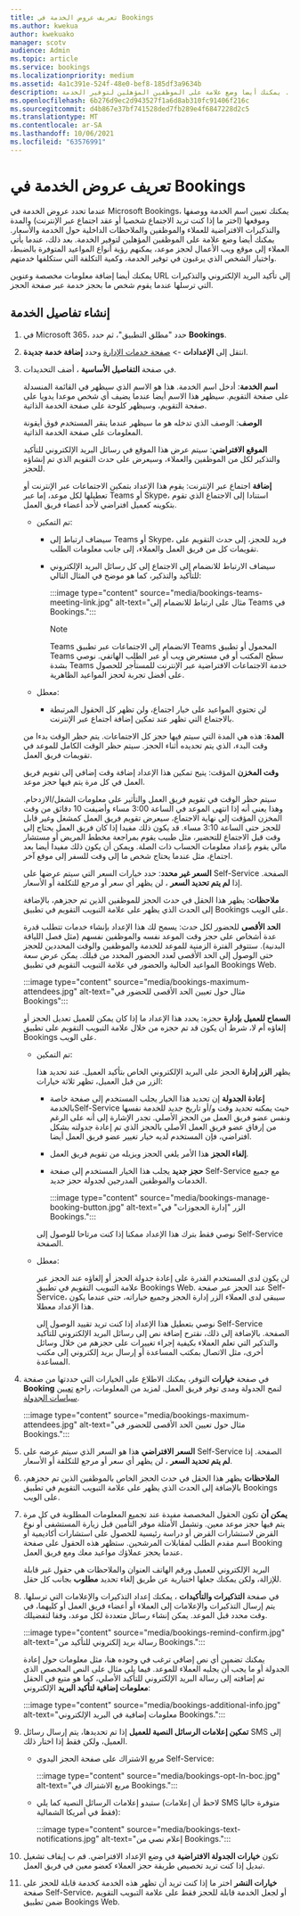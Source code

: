 ```yaml
---
title: تعريف عروض الخدمة في Bookings
ms.author: kwekua
author: kwekuako
manager: scotv
audience: Admin
ms.topic: article
ms.service: bookings
ms.localizationpriority: medium
ms.assetid: 4a1c391e-524f-48e0-bef8-185df3a9634b
description: إرشادات حول إدخال معلومات عروض الخدمة، بما في ذلك اسم الخدمة ووصفها وموقعها ومدتها وأسعارها. يمكنك أيضا وضع علامة على الموظفين المؤهلين لتوفير الخدمة.
ms.openlocfilehash: 6b276d9ec2d943527f1a6d8ab310fc91406f216c
ms.sourcegitcommit: d4b867e37bf741528ded7fb289e4f6847228d2c5
ms.translationtype: MT
ms.contentlocale: ar-SA
ms.lasthandoff: 10/06/2021
ms.locfileid: "63576991"
---
```

# <a name="define-your-service-offerings-in-bookings"></a>تعريف عروض الخدمة في Bookings

عندما تحدد عروض الخدمة في Microsoft Bookings، يمكنك تعيين اسم الخدمة ووصفها وموقعها (اختر ما إذا كنت تريد الاجتماع شخصيا أو عقد اجتماع عبر الإنترنت) والمدة والتذكيرات الافتراضية للعملاء والموظفين والملاحظات الداخلية حول الخدمة والأسعار. يمكنك أيضا وضع علامة على الموظفين المؤهلين لتوفير الخدمة. بعد ذلك، عندما يأتي العملاء إلى موقع ويب الأعمال لحجز موعد، يمكنهم رؤية أنواع المواعيد المتوفرة بالضبط، واختيار الشخص الذي يرغبون في توفير الخدمة، وكمية التكلفة التي ستكلفها خدمتهم.

يمكنك أيضا إضافة معلومات مخصصة وعنوين URL إلى تأكيد البريد الإلكتروني والتذكيرات التي ترسلها عندما يقوم شخص ما بحجز خدمة عبر صفحة الحجز.

## <a name="create-the-service-details"></a>إنشاء تفاصيل الخدمة

1. في Microsoft 365، حدد "مطلق التطبيق"، ثم حدد **Bookings**.

2. انتقل إلى **الإعدادات** ->  [صفحة خدمات الإدارة](https://outlook.office.com/bookings/settings/services) وحدد **إضافة خدمة جديدة**.

3. في صفحة **التفاصيل الأساسية** ، أضف التحديدات.

   **اسم الخدمة**: أدخل اسم الخدمة. هذا هو الاسم الذي سيظهر في القائمة المنسدلة على صفحة التقويم. سيظهر هذا الاسم أيضا عندما يضيف أي شخص موعدا يدويا على صفحة التقويم، وسيظهر كلوحة على صفحة الخدمة الذاتية.

   **الوصف**: الوصف الذي تدخله هو ما سيظهر عندما ينقر المستخدم فوق أيقونة المعلومات على صفحة الخدمة الذاتية.

   **الموقع الافتراضي**: سيتم عرض هذا الموقع في رسائل البريد الإلكتروني للتأكيد والتذكير لكل من الموظفين والعملاء، وسيعرض على حدث التقويم الذي تم إنشاؤه للحجز.

   **إضافة** اجتماع عبر الإنترنت: يقوم هذا الإعداد بتمكين الاجتماعات عبر الإنترنت أو تعطيلها لكل موعد، إما عبر Teams أو Skype، استنادا إلى الاجتماع الذي تقوم بتكوينه كعميل افتراضي لأحد أعضاء فريق العمل.

   - تم التمكين:
     - سيضاف ارتباط إلى Teams أو Skype، فريد للحجز، إلى حدث التقويم على تقويمات كل من فريق العمل والعملاء، إلى جانب معلومات الطلب.
     - سيضاف الارتباط للانضمام إلى الاجتماع إلى كل رسائل البريد الإلكتروني للتأكيد والتذكير، كما هو موضح في المثال التالي:

       :::image type="content" source="media/bookings-teams-meeting-link.jpg" alt-text="مثال على ارتباط للانضمام إلى Teams في Bookings.":::

       > [!NOTE]
       > Teams الانضمام إلى الاجتماعات عبر تطبيق Teams المحمول أو تطبيق Teams سطح المكتب أو في مستعرض ويب أو عبر الطلب الهاتفي. نوصي بشدة Teams خدمة الاجتماعات الافتراضية عبر الإنترنت للمستأجر للحصول على أفضل تجربة لحجز المواعيد الظاهرية.

   - معطل:
     - لن تحتوي المواعيد على خيار اجتماع، ولن تظهر كل الحقول المرتبطة بالاجتماع التي تظهر عند تمكين إضافة اجتماع  عبر الإنترنت.

   **المدة**: هذه هي المدة التي سيتم فيها حجز كل الاجتماعات. يتم حظر الوقت بدءا من وقت البدء، الذي يتم تحديده أثناء الحجز. سيتم حظر الوقت الكامل للموعد في تقويمات فريق العمل.

   **وقت المخزن** المؤقت: يتيح تمكين هذا الإعداد إضافة وقت إضافي إلى تقويم فريق العمل في كل مرة يتم فيها حجز موعد.

   سيتم حظر الوقت في تقويم فريق العمل والتأثير على معلومات الشغل/الازدحام. وهذا يعني أنه إذا انتهى الموعد في الساعة 3:00 مساء وأضيفت 10 دقائق من وقت المخزن المؤقت إلى نهاية الاجتماع، سيعرض تقويم فريق العمل كمشغل وغير قابل للحجز حتى الساعة 3:10 مساء. قد يكون ذلك مفيدا إذا كان فريق العمل يحتاج إلى وقت قبل الاجتماع للتحضير، مثل طبيب يقوم بمراجعة مخطط المريض أو مستشار مالي يقوم بإعداد معلومات الحساب ذات الصلة. ويمكن أن يكون ذلك مفيدا أيضا بعد اجتماع، مثل عندما يحتاج شخص ما إلى وقت للسفر إلى موقع آخر.

   **السعر غير محدد**: حدد خيارات السعر التي سيتم عرضها على Self-Service الصفحة. إذا **لم يتم تحديد السعر** ، لن يظهر أي سعر أو مرجع للتكلفة أو الأسعار.

   **ملاحظات**: يظهر هذا الحقل في حدث الحجز للموظفين الذين تم حجزهم، بالإضافة إلى الحدث الذي يظهر على علامة التبويب التقويم في تطبيق Bookings على الويب.

   **الحد الأقصى** للحضور لكل حدث: يسمح لك هذا الإعداد بإنشاء خدمات تتطلب قدرة عدة أشخاص على حجز وقت الموعد نفسه والموظفين نفسهم (مثل فصل اللياقة البدنية). ستتوفر الفترة الزمنية للموعد للخدمة والموظفين والوقت المحددين للحجز حتى الوصول إلى الحد الأقصى لعدد الحضور المحدد من قبلك. يمكن عرض سعة المواعيد الحالية والحضور في علامة التبويب التقويم في تطبيق Bookings Web.

   :::image type="content" source="media/bookings-maximum-attendees.jpg" alt-text="مثال حول تعيين الحد الأقصى للحضور في Bookings":::

   **السماح للعميل بإدارة** حجزه: يحدد هذا الإعداد ما إذا كان يمكن للعميل تعديل الحجز أو إلغاؤه أم لا، شرط أن يكون قد تم حجزه من خلال علامة التبويب التقويم على تطبيق Bookings على الويب.

   - تم التمكين:

     يظهر **الزر إدارة** الحجز على البريد الإلكتروني الخاص بتأكيد العميل. عند تحديد هذا الزر من قبل العميل، تظهر ثلاثة خيارات:

     - **إعادة الجدولة** إن تحديد هذا الخيار يجلب المستخدم إلى صفحة خاصة بالخدمةSelf-Service حيث يمكنه تحديد وقت و/أو تاريخ جديد للخدمة نفسها ونفس عضو فريق العمل من الحجز الأصلي. تجدر الإشارة إلى أنه على الرغم من إرفاق عضو فريق العمل الأصلي بالحجز الذي تم إعادة جدولته بشكل افتراضي، فإن المستخدم لديه خيار تغيير عضو فريق العمل أيضا.
     - **إلغاء الحجز** هذا الأمر يلغي الحجز ويزيله من تقويم فريق العمل.
     - **حجز جديد** يجلب هذا الخيار المستخدم إلى صفحة Self-Service مع جميع الخدمات والموظفين المدرجين لجدولة حجز جديد.

        :::image type="content" source="media/bookings-manage-booking-button.jpg" alt-text="الزر &quot;إدارة الحجوزات&quot; في Bookings.":::

      نوصي فقط بترك هذا الإعداد ممكنا إذا كنت مرتاحا للوصول إلى Self-Service الصفحة.

   - معطل:

     لن يكون لدى المستخدم القدرة على إعادة جدولة الحجز أو إلغاؤه عند الحجز عبر علامة التبويب التقويم في تطبيق Bookings Web. عند الحجز عبر صفحة Self-Service، سيبقى لدى العملاء الزر إدارة الحجز وجميع خياراته، حتى عندما يكون هذا الإعداد معطلا.

     نوصي بتعطيل هذا الإعداد إذا كنت تريد تقييد الوصول إلى Self-Service الصفحة. بالإضافة إلى ذلك، نقترح إضافة نص إلى رسائل البريد الإلكتروني للتأكيد والتذكير التي تعلم العملاء بكيفية إجراء تغييرات على حجزهم من خلال وسائل أخرى، مثل الاتصال بمكتب المساعدة أو إرسال بريد إلكتروني إلى مكتب المساعدة.

4. في صفحة **خيارات** التوفر، يمكنك الاطلاع على الخيارات التي حددتها من صفحة **Booking** لنمح الجدولة ومدى توفر فريق العمل. لمزيد من المعلومات، راجع [تعيين سياسات الجدولة](set-scheduling-policies.md).

    :::image type="content" source="media/bookings-maximum-attendees.jpg" alt-text="مثال حول تعيين الحد الأقصى للحضور في Bookings.":::

5. **السعر الافتراضي**  هذا هو السعر الذي سيتم عرضه على Self-Service الصفحة. إذا **لم يتم تحديد السعر** ، لن يظهر أي سعر أو مرجع للتكلفة أو الأسعار.

6. **الملاحظات** يظهر هذا الحقل في حدث الحجز الخاص بالموظفين الذين تم حجزهم، بالإضافة إلى الحدث الذي يظهر على علامة التبويب التقويم في تطبيق Bookings على الويب.

7. **يمكن أن** تكون الحقول المخصصة مفيدة عند تجميع المعلومات المطلوبة في كل مرة يتم فيها حجز موعد معين. وتشمل الأمثلة موفر التأمين قبل زيارة المستشفى أو نوع القرض لاستشارات القرض أو دراسة رئيسية للحصول على استشارات أكاديمية أو اسم مقدم الطلب لمقابلات المرشحين. ستظهر هذه الحقول على صفحة Booking عندما يحجز عملاؤك مواعيد معك ومع فريق العمل.

   البريد الإلكتروني للعميل ورقم الهاتف العنوان والملاحظات هي حقول غير قابلة للإزالة، ولكن يمكنك جعلها اختيارية عن طريق إلغاء تحديد **مطلوب** بجانب كل حقل.

8. في صفحة **التذكيرات والتأكيدات** ، يمكنك إعداد التذكيرات والإعلامات التي ترسلها. يتم إرسال التذكيرات والإعلامات إلى العملاء أو أعضاء فريق العمل أو كليهما، في وقت محدد قبل الموعد. يمكن إنشاء رسائل متعددة لكل موعد، وفقا لتفضيلك.

   :::image type="content" source="media/bookings-remind-confirm.jpg" alt-text="رسالة بريد إلكتروني للتأكيد من Bookings.":::

   يمكنك تضمين أي نص إضافي ترغب في وجوده هنا، مثل معلومات حول إعادة الجدولة أو ما يجب أن يجلبه العملاء للموعد. فيما يلي مثال على النص المخصص الذي تم إضافته إلى رسالة البريد الإلكتروني للتأكيد الأصلي، كما هو متبع في الحقل **معلومات إضافية لتأكيد البريد** الإلكتروني:

   :::image type="content" source="media/bookings-additional-info.jpg" alt-text="معلومات إضافية في البريد الإلكتروني Bookings.":::

9. **تمكين إعلامات الرسائل النصية للعميل** إذا تم تحديدها، يتم إرسال رسائل SMS إلى العميل، ولكن فقط إذا اختار ذلك.

   - مربع الاشتراك على صفحة الحجز اليدوي Self-Service:

     :::image type="content" source="media/bookings-opt-In-boc.jpg" alt-text="مربع الاشتراك في Bookings.":::

   - ستبدو إعلامات الرسائل النصية كما يلي (لاحظ أن إعلامات SMS متوفرة حاليا فقط في أمريكا الشمالية):

     :::image type="content" source="media/bookings-text-notifications.jpg" alt-text="إعلام نصي من Bookings.":::

10. تكون **خيارات الجدولة الافتراضية** في وضع الإعداد الافتراضي. قم ب إيقاف تشغيل تبديل إذا كنت تريد تخصيص طريقة حجز العملاء كعضو معين في فريق العمل.

11. **خيارات النشر** اختر ما إذا كنت تريد أن تظهر هذه الخدمة كخدمة قابلة للحجز على صفحة Self-Service، أو لجعل الخدمة قابلة للحجز فقط على علامة التبويب التقويم ضمن تطبيق Bookings Web.
